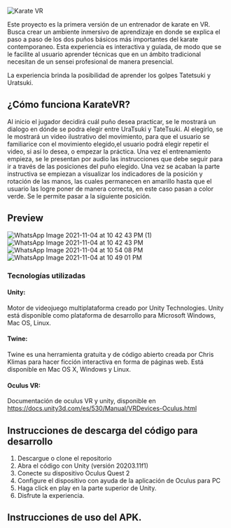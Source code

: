 
![Karate VR](https://user-images.githubusercontent.com/60227230/140448287-918d5804-a688-49c3-ae1c-25cb7e0d1d7f.png)


Este proyecto es la primera versión de un entrenador de karate en VR. Busca crear un ambiente inmersivo de aprendizaje en donde se explica el paso a paso de los dos puños básicos más importantes del karate contemporaneo.
Esta experiencia es interactiva y guíada, de modo que se le facilite al usuario aprender técnicas que en un ámbito tradicional necesitan de un sensei profesional de manera presencial.


La experiencia brinda la posibilidad de aprender los golpes Tatetsuki y Uratsuki. 

## ¿Cómo funciona KarateVR?
Al inicio el jugador decidirá cuál puño desea practicar, se le mostrará un dialogo en dónde se podra elegir entre UraTsuki y TateTsuki. Al elegirlo, se le mostrará un video ilustrativo del movimiento, para que el usuario se familiarice con el movimiento elegido,el usuario podrá elegir repetir el video, si así lo desea, o empezar la práctica. 
Una vez el entrenamiento empieza, se le presentan por audio las instrucciones que debe seguir para ir a través de las posiciones del puño elegido. Una vez se acaban la parte instructiva se empiezan a visualizar los indicadores de la posición y rotación de las manos, las cuales permanecen en amarillo hasta que el usuario las logre poner de manera correcta, en este caso pasan a color verde. Se le permite pasar a la siguiente posición. 

## Preview
![WhatsApp Image 2021-11-04 at 10 42 43 PM (1)](https://user-images.githubusercontent.com/60227230/140455817-ea008805-ef0b-43a4-836a-64ff2f45e52d.jpeg)
![WhatsApp Image 2021-11-04 at 10 42 43 PM](https://user-images.githubusercontent.com/60227230/140455770-0f9fe4c9-71d0-40d1-bcef-ad895835a845.jpeg)
![WhatsApp Image 2021-11-04 at 10 54 08 PM](https://user-images.githubusercontent.com/60227230/140455779-cb4565c4-6e42-47b8-954e-5c99137e6fda.jpeg)
![WhatsApp Image 2021-11-04 at 10 49 01 PM](https://user-images.githubusercontent.com/60227230/140455785-593a8cd2-ab68-44b3-99fb-b67471f3bf6b.jpeg)

### Tecnologías utilizadas
#### Unity: 
Motor de videojuego multiplataforma creado por Unity Technologies. Unity está disponible como plataforma de desarrollo para Microsoft Windows, Mac OS, Linux. 
#### Twine: 
Twine es una herramienta gratuita y de código abierto creada por Chris Klimas para hacer ficción interactiva en forma de páginas web. Está disponible en Mac OS X, Windows y Linux.
#### Oculus VR: 
Documentación de oculus VR y unity, disponible en https://docs.unity3d.com/es/530/Manual/VRDevices-Oculus.html

## Instrucciones de descarga del código para desarrollo

1. Descargue o clone el repositorio
2. Abra el código con Unity (versión 20203.11f1)
3. Conecte su dispositivo Oculus Quest 2
4. Configure el dispositivo con ayuda de la aplicación de Oculus para PC
5. Haga click en play en la parte superior de Unity.
6. Disfrute la experiencia.

## Instrucciones de uso del APK.
